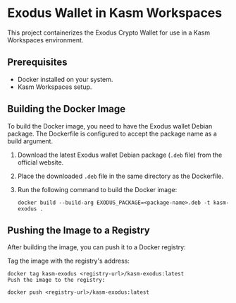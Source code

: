 # Exodus Wallet in Kasm Workspaces

This project containerizes the Exodus Crypto Wallet for use in a Kasm Workspaces environment.

## Prerequisites

- Docker installed on your system.
- Kasm Workspaces setup.

## Building the Docker Image

To build the Docker image, you need to have the Exodus wallet Debian package. The Dockerfile is configured to accept the package name as a build argument.

1. Download the latest Exodus wallet Debian package (`.deb` file) from the official website.
2. Place the downloaded `.deb` file in the same directory as the Dockerfile.
3. Run the following command to build the Docker image:

   ```shell
   docker build --build-arg EXODUS_PACKAGE=<package-name>.deb -t kasm-exodus .
   ```

  ## Pushing the Image to a Registry
After building the image, you can push it to a Docker registry:

Tag the image with the registry's address:

```shell
docker tag kasm-exodus <registry-url>/kasm-exodus:latest
Push the image to the registry:
```

```shell
docker push <registry-url>/kasm-exodus:latest
```